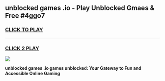 
## unblocked games .io - Play Unblocked Gmaes & Free #4ggo7
<h3>
<a href="https://news.freeplayer.one?title=unblocked_games_.io&ref=24F">CLICK TO PLAY</a></h3>
<hr>

<h3>
<a href="https://news.freeplayer.one?title=unblocked_games_.io&ref=24F">CLICK 2 PLAY</a>
  
</h3>

<a href="https://news.freeplayer.one?title=unblocked_games_.io&ref=24F/"><img src="https://clearcache.store/games.png"></a>


**unblocked games .io games unblocked: Your Gateway to Fun and Accessible Online Gaming**
